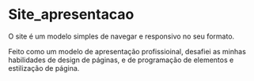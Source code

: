 # Site_apresentacao

O site é um modelo simples de navegar e responsivo no seu formato.

Feito como um modelo de apresentação profissioinal, desafiei as minhas habilidades de design de páginas, e de programação de elementos e estilização de página.
